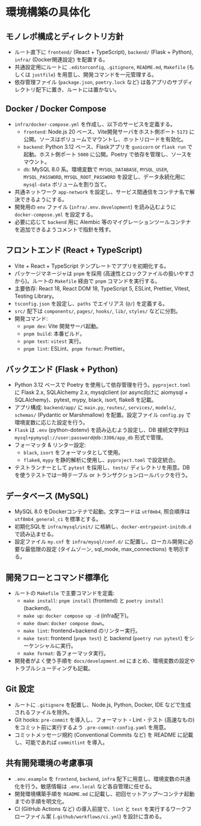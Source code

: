 # 環境構築の具体化

## モノレポ構成とディレクトリ方針
- ルート直下に `frontend/` (React + TypeScript), `backend/` (Flask + Python), `infra/` (Docker関連設定) を配置する。
- 共通設定用にルートに `.editorconfig`, `.gitignore`, `README.md`, `Makefile` (もしくは `justfile`) を用意し、開発コマンドを一元管理する。
- 依存管理ファイル (`package.json`, `poetry.lock` など) は各アプリのサブディレクトリ配下に置き、ルートには置かない。

## Docker / Docker Compose
- `infra/docker-compose.yml` を作成し、以下のサービスを定義する。
  - `frontend`: Node.js 20 ベース、Vite開発サーバをホスト側ポート `5173` に公開。ソースはボリュームでマウントし、ホットリロードを有効化。
  - `backend`: Python 3.12 ベース、Flaskアプリを `gunicorn` or `flask run` で起動。ホスト側ポート `5000` に公開。Poetry で依存を管理し、ソースをマウント。
  - `db`: MySQL 8.0 系。環境変数で `MYSQL_DATABASE`, `MYSQL_USER`, `MYSQL_PASSWORD`, `MYSQL_ROOT_PASSWORD` を設定し、データ永続化用に `mysql-data` ボリュームを割り当て。
- 共通ネットワーク `app-network` を設定し、サービス間通信をコンテナ名で解決できるようにする。
- 開発用の `env` ファイル (`infra/.env.development`) を読み込むように `docker-compose.yml` を設定する。
- 必要に応じて `backend` 用に Alembic 等のマイグレーションツールコンテナを追加できるようコメントで指針を残す。

## フロントエンド (React + TypeScript)
- Vite + React + TypeScript テンプレートでアプリを初期化する。
- パッケージマネージャは `pnpm` を採用 (高速性とロックファイルの扱いやすさから)。ルートの `Makefile` 経由で `pnpm` コマンドを実行する。
- 主要依存: React 18, React DOM 18, TypeScript 5, ESLint, Prettier, Vitest, Testing Library。
- `tsconfig.json` を設定し、`paths` でエイリアス (`@/`) を定義する。
- `src/` 配下は `components/`, `pages/`, `hooks/`, `lib/`, `styles/` などに分割。
- 開発コマンド:
  - `pnpm dev`: Vite 開発サーバ起動。
  - `pnpm build`: 本番ビルド。
  - `pnpm test`: `vitest` 実行。
  - `pnpm lint`: ESLint、`pnpm format`: Prettier。

## バックエンド (Flask + Python)
- Python 3.12 ベースで Poetry を使用して依存管理を行う。`pyproject.toml` に Flask 2.x, SQLAlchemy 2.x, mysqlclient (or async向けに aiomysql + SQLAlchemy)、pytest, mypy, black, isort, flake8 を記載。
- アプリ構成: `backend/app/` に `main.py`, `routes/`, `services/`, `models/`, `schemas/` (Pydantic or Marshmallow) を配置。設定ファイル `config.py` で環境変数に応じた設定を行う。
- `Flask` は `.env` (python-dotenv) を読み込むよう設定し、DB 接続文字列は `mysql+pymysql://user:password@db:3306/app_db` 形式で管理。
- フォーマッタ & リンター設定:
  - `black`, `isort` をフォーマッタとして使用。
  - `flake8`, `mypy` を静的解析に使用し、`pyproject.toml` で設定統合。
- テストランナーとして `pytest` を採用し、`tests/` ディレクトリを用意。DB を使うテストでは一時テーブル or トランザクションロールバックを行う。

## データベース (MySQL)
- MySQL 8.0 をDockerコンテナで起動。文字コードは `utf8mb4`, 照合順序は `utf8mb4_general_ci` を標準とする。
- 初期化SQLを `infra/mysql/init/` に格納し、`docker-entrypoint-initdb.d` で読み込ませる。
- 設定ファイル `my.cnf` を `infra/mysql/conf.d/` に配置し、ローカル開発に必要な最低限の設定 (タイムゾーン, sql_mode, max_connections) を明示する。

## 開発フローとコマンド標準化
- ルートの `Makefile` で主要コマンドを定義:
  - `make install`: `pnpm install` (frontend) と `poetry install` (backend)。
  - `make up`: `docker compose up -d` (infra配下)。
  - `make down`: `docker compose down`。
  - `make lint`: frontend+backend のリンター実行。
  - `make test`: frontend (`pnpm test`) と backend (`poetry run pytest`) をシーケンシャルに実行。
  - `make format`: 各フォーマッタ実行。
- 開発者がよく使う手順を `docs/development.md` にまとめ、環境変数の設定やトラブルシューティングも記載。

## Git 設定
- ルートに `.gitignore` を配置し、Node.js, Python, Docker, IDE などで生成されるファイルを除外。
- Git hooks: `pre-commit` を導入し、フォーマット・Lint・テスト (高速なもの) をコミット前に実行するよう `.pre-commit-config.yaml` を用意。
- コミットメッセージ規約 (Conventional Commits など) を README に記載し、可能であれば `commitlint` を導入。

## 共有開発環境の考慮事項
- `.env.example` を `frontend`, `backend`, `infra` 配下に用意し、環境変数の共通化を行う。敏感情報は `.env.local` など各自管理に任せる。
- 開発環境構築手順を `README.md` に記載し、初回セットアップ〜コンテナ起動までの手順を明文化。
- CI (GitHub Actions など) の導入前提で、`lint` と `test` を実行するワークフローファイル案 (`.github/workflows/ci.yml`) を設計に含める。
